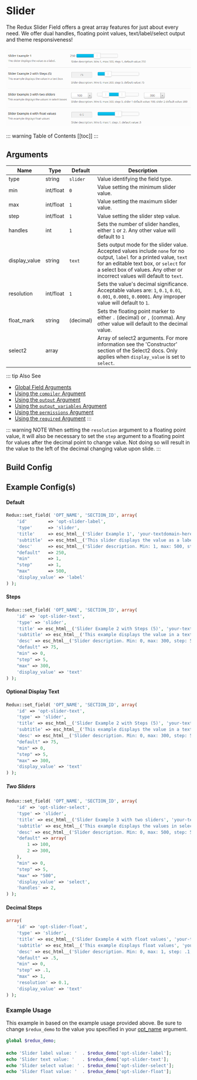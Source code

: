 # Slider

The Redux Slider Field offers a great array features for just about every need.  We offer dual handles, floating point values, text/label/select output and theme responsiveness!

<span style="display:block;text-align:center">![](./img/slider.png)</span>

::: warning Table of Contents
[[toc]]
:::

## Arguments
|Name|Type|Default|Description|
|--- |--- |--- |--- |
|type|string|`slider`|Value identifying the field type.|
|min|int/float|`0`|Value setting the minimum slider value.|
|max|int/float|`1`|Value setting the maximum slider value.|
|step|int/float|`1`|Value setting the slider step value.|
|handles|int|`1`|Sets the number of slider handles, either `1` or `2`. Any other value will default to `1`|
|display_value|string|`text`|Sets output mode for the slider value. Accepted values include `none` for no output, `label` for a printed value, `text` for an editable text box, or `select` for a select box of values. Any other or incorrect values will default to `text`.|
|resolution|int/float|`1`|Sets the value's decimal significance. Acceptable values are: `1`, `0.1`, `0.01`, `0.001`, `0.0001`, `0.00001`. Any improper value will default to `1`.|
|float_mark|string|(decimal)|Sets the floating point marker to either `.` (decimal) or `,` (comma). Any other value will default to the decimal value.|
|select2|array||Array of select2 arguments. For more information see the 'Constructor' section of the Select2 docs.  Only applies when `display_value` is set to `select`.|

::: tip Also See
- [Global Field Arguments](../configuration/fields/arguments.md)
- [Using the `compiler` Argument](../configuration/fields/compiler.md)
- [Using the `output` Argument](../configuration/fields/output.md)
- [Using the `output_variables` Argument](../configuration/fields/output-variables.md)
- [Using the `permissions` Argument](../configuration/fields/permissions.md)
- [Using the `required` Argument](../configuration/fields/required.md)
:::

::: warning NOTE
When setting the `resolution` argument to a floating point value, it will also be necessary to set the `step` argument to a floating point for values after the decimal point to change value. Not doing so will result in the value to the left of the decimal changing value upon slide.
:::


## Build Config
<script>
import builder from './slider.json';
export default {
    data () {
        return {
            builder: builder,
            defaults: {}
        };
    }
}
</script>
<builder :builder_json="builder" :builder_defaults="defaults" />


## Example Config(s) 

#### Default
```php
Redux::set_field( 'OPT_NAME', 'SECTION_ID', array(
    'id'        => 'opt-slider-label',
    'type'      => 'slider',
    'title'     => esc_html__('Slider Example 1', 'your-textdomain-here'),
    'subtitle'  => esc_html__('This slider displays the value as a label.', 'your-textdomain-here'),
    'desc'      => esc_html__('Slider description. Min: 1, max: 500, step: 1, default value: 250', 'your-textdomain-here'),
    "default"   => 250,
    "min"       => 1,
    "step"      => 1,
    "max"       => 500,
    'display_value' => 'label'
) );
```

#### Steps
```php
Redux::set_field( 'OPT_NAME', 'SECTION_ID', array(
    'id' => 'opt-slider-text',
    'type' => 'slider',
    'title' => esc_html__('Slider Example 2 with Steps (5)', 'your-textdomain-here'),
    'subtitle' => esc_html__('This example displays the value in a text box', 'your-textdomain-here'),
    'desc' => esc_html__('Slider description. Min: 0, max: 300, step: 5, default value: 75', 'your-textdomain-here'),
    "default" => 75,
    "min" => 0,
    "step" => 5,
    "max" => 300,
    'display_value' => 'text'    
) );
```

#### Optional Display Text
```php
Redux::set_field( 'OPT_NAME', 'SECTION_ID', array(
    'id' => 'opt-slider-text',
    'type' => 'slider',
    'title' => esc_html__('Slider Example 2 with Steps (5)', 'your-textdomain-here'),
    'subtitle' => esc_html__('This example displays the value in a text box', 'your-textdomain-here'),
    'desc' => esc_html__('Slider description. Min: 0, max: 300, step: 5, default value: 75', 'your-textdomain-here'),
    "default" => 75,
    "min" => 0,
    "step" => 5,
    "max" => 300,
    'display_value' => 'text'
) );
```

##### Two Sliders
```php
Redux::set_field( 'OPT_NAME', 'SECTION_ID', array(
    'id' => 'opt-slider-select',
    'type' => 'slider',
    'title' => esc_html__('Slider Example 3 with two sliders', 'your-textdomain-here'),
    'subtitle' => esc_html__('This example displays the values in select boxes', 'your-textdomain-here'),
    'desc' => esc_html__('Slider description. Min: 0, max: 500, step: 5, slider 1 default value: 100, slider 2 default value: 300', 'your-textdomain-here'),
    "default" => array(
        1 => 100,
        2 => 300,
    ),
    "min" => 0,
    "step" => 5,
    "max" => "500",
    'display_value' => 'select',
    'handles' => 2, 
) );
```

#### Decimal Steps
```php
array(
    'id' => 'opt-slider-float',
    'type' => 'slider',
    'title' => esc_html__('Slider Example 4 with float values', 'your-textdomain-here'),
    'subtitle' => esc_html__('This example displays float values', 'your-textdomain-here'),
    'desc' => esc_html__('Slider description. Min: 0, max: 1, step: .1, default value: .5', 'your-textdomain-here'),
    "default" => .5,
    "min" => 0,
    "step" => .1,
    "max" => 1,
    'resolution' => 0.1,
    'display_value' => 'text'
) );

```
### Example Usage
This example in based on the example usage provided above. Be sure to change `$redux_demo` to the value you specified in your [opt_name](../configuration/global_arguments.md#opt_name) argument.

```php
global $redux_demo;

echo 'Slider label value: '  . $redux_demo['opt-slider-label'];
echo 'Slider text value: '   . $redux_demo['opt-slider-text'];
echo 'Slider select value: ' . $redux_demo['opt-slider-select'];
echo 'Slider float value: '  . $redux_demo['opt-slider-float'];
```

